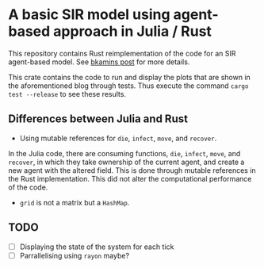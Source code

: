 # A basic SIR model using agent-based approach in Julia / Rust

This repository contains Rust reimplementation of the code for an SIR agent-based model. See [bkamins post](https://bkamins.github.io/julialang/2020/08/22/sir.html) for more details.

This crate contains the code to run and display the plots that are shown in the aforementioned blog
through tests. Thus execute the command `cargo test --release` to see these results.

## Differences between Julia and Rust

- Using mutable references for `die`, `infect`, `move`, and `recover`. 

In the Julia code, there are consuming functions, `die`, `infect`, `move`, and `recover`,
in which they take ownership of the current agent, and create a new agent with the altered
field. This is done through mutable references in the Rust implementation.
This did not alter the computational performance of the code.

- `grid` is not a matrix but a `HashMap`.

## TODO

- [ ] Displaying the state of the system for each tick
- [ ] Parrallelising using `rayon` maybe?